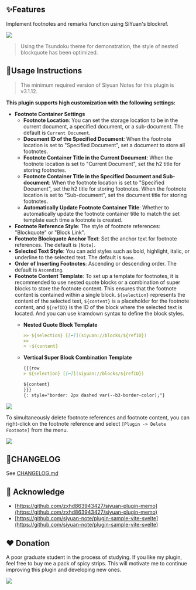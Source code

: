 ## ✨Features

Implement footnotes and remarks function using SiYuan's blockref.

![](https://fastly.jsdelivr.net/gh/Achuan-2/PicBed/assets/%E6%80%9D%E6%BA%90%E7%AC%94%E8%AE%B0%E8%84%9A%E6%B3%A8%E6%8F%92%E4%BB%B62-2024-11-18.gif)

> Using the Tsundoku theme for demonstration, the style of nested blockquote has been optimized.

## 📝Usage Instructions

> The minimum required version of Siyuan Notes for this plugin is v3.1.12.

**This plugin supports high customization with the following settings:**

- **Footnote Container Settings**
  - **Footnote Location**: You can set the storage location to be in the current document, a specified document, or a sub-document. The default is `Current Document`.
  - **Document ID of the Specified Document**: When the footnote location is set to "Specified Document", set a document to store all footnotes.
  - **Footnote Container Title in the Current Document**: When the footnote location is set to "Current Document", set the h2 title for storing footnotes.
  - **Footnote Container Title in the Specified Document and Sub-document**: When the footnote location is set to "Specified Document", set the h2 title for storing footnotes. When the footnote location is set to "Sub-document", set the document title for storing footnotes.
  - **Automatically Update Footnote Container Title**: Whether to automatically update the footnote container title to match the set template each time a footnote is created.
- **Footnote Reference Style**: The style of footnote references: "Blockquote" or "Block Link".
- **Footnote Blockquote Anchor Text**: Set the anchor text for footnote references. The default is `[Note]`.
- **Selected Text Style**: You can add styles such as bold, highlight, italic, or underline to the selected text. The default is `None`.
- **Order of Inserting Footnotes**: Ascending or descending order. The default is `Ascending`.
- **Footnote Content Template**: To set up a template for footnotes, it is recommended to use nested quote blocks or a combination of super blocks to store the footnote content. This ensures that the footnote content is contained within a single block. `${selection}` represents the content of the selected text, `${content}` is a placeholder for the footnote content, and `${refID}` is the ID of the block where the selected text is located. And you can use kramdown syntax to define the block styles.
  - **Nested Quote Block Template**

    ```markdown
    >> ${selection} [[↩️]](siyuan://blocks/${refID})
    >> 
    > 💡${content}
    ```

  - **Vertical Super Block Combination Template**

    ```markdown
    {{{row
    > ${selection} [[↩️]](siyuan://blocks/${refID})
    
    ${content}
    }}}
    {: style="border: 2px dashed var(--b3-border-color);"}
    ```


![](https://fastly.jsdelivr.net/gh/Achuan-2/PicBed/assets/PixPin_2024-11-21_08-53-00-2024-11-21.png)

To simultaneously delete footnote references and footnote content, you can right-click on the footnote reference and select `[Plugin -> Delete Footnote]` from the menu.

![](https://fastly.jsdelivr.net/gh/Achuan-2/PicBed/assets/PixPin_2024-11-18_16-24-25-2024-11-18.png)

## 📝CHANGELOG

See [CHANGELOG.md](CHANGELOG.md)

## 🙏 Acknowledge

- [https://github.com/zxhd863943427/siyuan-plugin-memo](https://github.com/zxhd863943427/siyuan-plugin-memo)
- [https://github.com/siyuan-note/plugin-sample-vite-svelte](https://github.com/siyuan-note/plugin-sample-vite-svelte)

## ❤️ Donation

A poor graduate student in the process of studying. If you like my plugin, feel free to buy me a pack of spicy strips. This will motivate me to continue improving this plugin and developing new ones.

![](https://fastly.jsdelivr.net/gh/Achuan-2/PicBed/assets/20241118182532-2024-11-18.png)